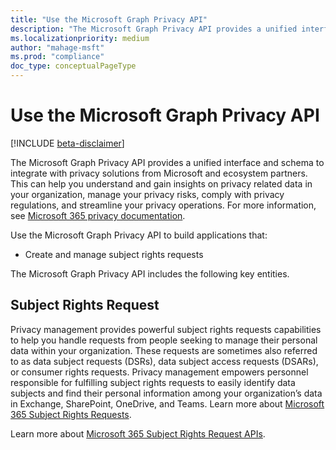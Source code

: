 ```yaml
---
title: "Use the Microsoft Graph Privacy API"
description: "The Microsoft Graph Privacy API provides a unified interface and schema to integrate with privacy solutions from Microsoft and ecosystem partners. This can help you understand and gain insights on privacy related data in your organization, manage your privacy risks, comply with privacy regulations, and streamline your privacy operations."
ms.localizationpriority: medium
author: "mahage-msft"
ms.prod: "compliance"
doc_type: conceptualPageType
---
```


# Use the Microsoft Graph Privacy API

[!INCLUDE [beta-disclaimer](../../includes/beta-disclaimer.md)]

The Microsoft Graph Privacy API provides a unified interface and schema to integrate with privacy solutions from Microsoft and ecosystem partners. This can help you understand and gain insights on privacy related data in your organization, manage your privacy risks, comply with privacy regulations, and streamline your privacy operations. For more information, see [Microsoft 365 privacy documentation](/microsoft-365/privacy).

Use the Microsoft Graph Privacy API to build applications that:

- Create and manage subject rights requests

The Microsoft Graph Privacy API includes the following key entities.

## Subject Rights Request

Privacy management provides powerful subject rights requests capabilities to help you handle requests from people seeking to manage their personal data within your organization. These requests are sometimes also referred to as data subject requests (DSRs), data subject access requests (DSARs), or consumer rights requests. Privacy management empowers personnel responsible for fulfilling subject rights requests to easily identify data subjects and find their personal information among your organization’s data in Exchange, SharePoint, OneDrive, and Teams. Learn more about [Microsoft 365 Subject Rights Requests](/microsoft-365/compliance/privacy-management-subject-rights-requests).

Learn more about [Microsoft 365 Subject Rights Request APIs](subjectrightsrequest-subjectrightsrequestapioverview.md).

<!--
## Labels

??? Labels should be moved from security to here.  They are currently under a node called Information protection.
-->
